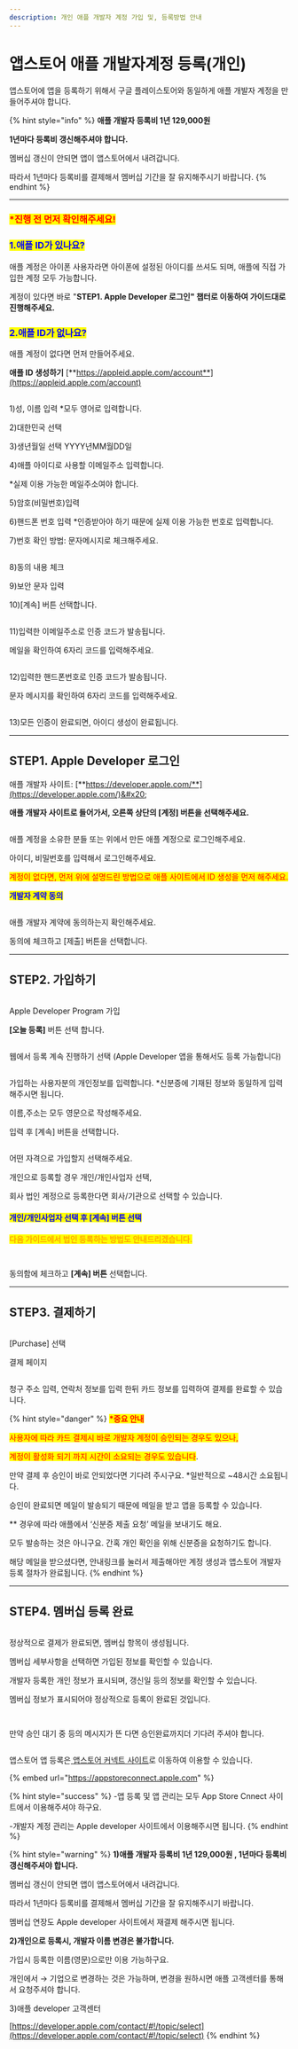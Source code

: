 ```yaml
---
description: 개인 애플 개발자 계정 가입 및, 등록방법 안내
---
```


# 앱스토어 애플 개발자계정 등록(개인)

앱스토어에 앱을 등록하기 위해서 구글 플레이스토어와 동일하게 애플 개발자 계정을 만들어주셔야 합니다.

{% hint style="info" %}
**애플 개발자 등록비 1년 129,000원**

**1년마다 등록비 갱신해주셔야 합니다.**&#x20;

멤버십 갱신이 안되면 앱이 앱스토어에서 내려갑니다.

따라서 1년마다 등록비를 결제해서 멤버십 기간을 잘 유지해주시기 바랍니다.&#x20;
{% endhint %}

***



### <mark style="color:red;">**\*진행 전 먼저 확인해주세요!**</mark>

### <mark style="color:blue;">1.애플 ID가 있나요?</mark>&#x20;

애플 계정은 아이폰 사용자라면 아이폰에 설정된 아이디를 쓰셔도 되며, 애플에 직접 가입한 계정 모두 가능합니다.&#x20;

계정이 있다면 바로 "**STEP1. Apple Developer 로그인" 챕터로 이동하여 가이드대로 진행해주세요.**&#x20;



### <mark style="color:blue;">**2.애플 ID가  없나요?**</mark>

애플 계정이 없다면 먼저 만들어주세요.&#x20;

**애플 ID 생성하기** [**https://appleid.apple.com/account**](https://appleid.apple.com/account)

<figure><img src="../../../.gitbook/assets/애플1.png" alt=""><figcaption></figcaption></figure>

1\)성, 이름 입력  \*모두 영어로 입력합니다.

2\)대한민국 선택

3\)생년월일 선택 YYYY년MM월DD일

4\)애플 아이디로 사용할 이메일주소 입력합니다.

\*실제 이용 가능한 메일주소여야 합니다.

5\)암호(비밀번호)입력

6\)핸드폰 번호 입력 \*인증받아야 하기 때문에 실제 이용 가능한 번호로 입력합니다.

7\)번호 확인 방법: 문자메시지로 체크해주세요.

<figure><img src="../../../.gitbook/assets/애플2.png" alt=""><figcaption></figcaption></figure>

8\)동의 내용 체크

9\)보안 문자 입력&#x20;

10\)\[계속] 버튼 선택합니다.&#x20;



<div align="left">

<figure><img src="../../../.gitbook/assets/애플3.png" alt=""><figcaption></figcaption></figure>

</div>

11\)입력한 이메일주소로 인증 코드가 발송됩니다.&#x20;

메일을 확인하여 6자리 코드를 입력해주세요.



<div align="left">

<figure><img src="../../../.gitbook/assets/애플4.png" alt=""><figcaption></figcaption></figure>

</div>

12\)입력한 핸드폰번호로 인증 코드가 발송됩니다.

문자 메시지를 확인하여  6자리 코드를 입력해주세요.



<figure><img src="../../../.gitbook/assets/애플5.png" alt=""><figcaption></figcaption></figure>

13\)모든 인증이 완료되면, 아이디 생성이 완료됩니다.



***



## **STEP1.**  Apple Developer **로그인**



애플 개발자 사이트:  [**https://developer.apple.com/**](https://developer.apple.com/)&#x20;

**애플 개발자 사이트로 들어가서, 오른쪽 상단의 \[계정] 버튼을 선택해주세요.**

<figure><img src="../../../.gitbook/assets/애플6.png" alt=""><figcaption></figcaption></figure>

애플 계정을 소유한 분들 또는 위에서 만든 애플 계정으로 로그인해주세요.

아이디, 비밀번호를 입력해서 로그인해주세요.

<mark style="color:red;">계정이 없다면, 먼저 위에 설명드린 방법으로 애플 사이트에서 ID 생성을 먼저 해주세요.</mark>&#x20;



&#x20;<mark style="color:blue;">**개발자 계약 동의**</mark>

<figure><img src="../../../.gitbook/assets/애플7.png" alt=""><figcaption></figcaption></figure>

애플 개발자 계약에 동의하는지 확인해주세요.

동의에 체크하고 \[제출] 버튼을 선택합니다.



***



## **STEP2. 가입하기**

<figure><img src="../../../.gitbook/assets/애플8.png" alt=""><figcaption></figcaption></figure>

Apple Developer Program 가입

&#x20;**\[오늘 등록]** 버튼 선택 합니다.



<figure><img src="../../../.gitbook/assets/애플9.png" alt=""><figcaption></figcaption></figure>

웹에서 등록 계속 진행하기 선택 (Apple Developer 앱을 통해서도 등록 가능합니다)



<div align="left">

<figure><img src="../../../.gitbook/assets/애플10.png" alt=""><figcaption></figcaption></figure>

</div>

가입하는 사용자분의 개인정보를 입력합니다. \*신분증에 기재된 정보와 동일하게 입력해주시면 됩니다.

이름,주소는 모두 영문으로 작성해주세요.

입력 후 \[계속] 버튼을 선택합니다.&#x20;



<div align="left">

<figure><img src="../../../.gitbook/assets/애플11.png" alt=""><figcaption></figcaption></figure>

</div>

어떤 자격으로 가입할지 선택해주세요.

개인으로 등록할 경우 개인/개인사업자 선택,    &#x20;

회사 법인 계정으로 등록한다면 회사/기관으로 선택할 수 있습니다.



#### <mark style="color:blue;">**개인/개인사업자 선택 후 \[계속] 버튼 선택**</mark>

<mark style="color:orange;">**다음 가이드에서 법인 등록하는 방법도 안내드리겠습니다.**</mark>&#x20;

<div align="left">

<figure><img src="../../../.gitbook/assets/애플12.png" alt=""><figcaption></figcaption></figure>

</div>



<div align="left">

<figure><img src="../../../.gitbook/assets/애플13.png" alt=""><figcaption></figcaption></figure>

</div>

동의함에 체크하고 **\[계속] 버튼** 선택합니다.

***



## **STEP3. 결제하기**

<figure><img src="../../../.gitbook/assets/애플14.png" alt=""><figcaption></figcaption></figure>

\[Purchase] 선택



결제 페이지&#x20;

<figure><img src="../../../.gitbook/assets/애플15.png" alt=""><figcaption></figcaption></figure>

청구 주소 입력, 연락처 정보를 입력 한뒤 카드 정보를 입력하여 결제를 완료할 수 있습니다.&#x20;

{% hint style="danger" %}
<mark style="color:red;">**\*중요 안내**</mark>&#x20;

<mark style="color:red;">사용자에 따라 카드 결제시 바로 개발자 계정이 승인되는 경우도 있으나,</mark>

<mark style="color:red;">계정이 활성화 되기 까지 시간이 소요되는 경우도 있습니다</mark>.

만약 결제 후 승인이 바로 안되었다면 기다려 주시구요. \*일반적으로 \~48시간 소요됩니다.&#x20;

&#x20;승인이 완료되면 메일이 발송되기 때문에 메일을 받고 앱을 등록할 수 있습니다.&#x20;

\*\* 경우에 따라 애플에서  ‘신분증 제출 요청’ 메일을 보내기도 해요.

모두 발송하는 것은 아니구요. 간혹 개인 확인을 위해 신분증을 요청하기도 합니다.

해당 메일을 받으셨다면, 안내링크를 눌러서 제출해야만 계정 생성과 앱스토어 개발자 등록 절차가 완료됩니다.
{% endhint %}

&#x20;

***



## **STEP4. 멤버십 등록 완료**

<div align="left">

<figure><img src="../../../.gitbook/assets/애플16(개인).jpg" alt=""><figcaption></figcaption></figure>

</div>

정상적으로 결제가 완료되면, 멤버십 항목이 생성됩니다.

멤버십 세부사항을 선택하면 가입된 정보를 확인할 수 있습니다.&#x20;

개발자 등록한 개인 정보가 표시되며, 갱신일 등의 정보를 확인할 수 있습니다.

멤버십 정보가 표시되어야 정상적으로 등록이 완료된 것입니다.



<div align="left">

<figure><img src="../../../.gitbook/assets/warning-(2).png" alt=""><figcaption></figcaption></figure>

</div>

<div align="left">

<figure><img src="../../../.gitbook/assets/애플18.png" alt=""><figcaption></figcaption></figure>

</div>

만약 승인 대기 중 등의 메시지가 뜬 다면 승인완료까지더 기다려 주셔야 합니다.



<figure><img src="../../../.gitbook/assets/애플17.png" alt=""><figcaption></figcaption></figure>

앱스토어 앱 등록은[ 앱스토어 커넥트 사이트](https://appstoreconnect.apple.com/)로 이동하여 이용할 수 있습니다.

{% embed url="https://appstoreconnect.apple.com" %}

{% hint style="success" %}
\-앱 등록 및 앱 관리는 모두 App Store Cnnect 사이트에서 이용해주셔야 하구요.

\-개발자 계정 관리는 Apple developer 사이트에서 이용해주시면 됩니다.&#x20;
{% endhint %}

{% hint style="warning" %}
**1)애플 개발자 등록비 1년 129,000원 , 1년마다 등록비 갱신해주셔야 합니다.**&#x20;

멤버십 갱신이 안되면 앱이 앱스토어에서 내려갑니다.

따라서 1년마다 등록비를 결제해서 멤버십 기간을 잘 유지해주시기 바랍니다.&#x20;

멤버십 연장도 Apple developer 사이트에서 재결제 해주시면 됩니다.&#x20;

**2)개인으로 등록시, 개발자 이름 변경은 불가합니다.**

가입시 등록한 이름(영문)으로만 이용 가능하구요.

개인에서 → 기업으로 변경하는 것은 가능하며, 변경을 원하시면 애플 고객센터를 통해서 요청주셔야 합니다.

3\)애플 developer 고객센터

[https://developer.apple.com/contact/#!/topic/select](https://developer.apple.com/contact/#!/topic/select)
{% endhint %}
